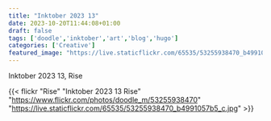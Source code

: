```yaml
---
title: "Inktober 2023 13"
date: 2023-10-20T11:44:08+01:00
draft: false
tags: ['doodle','inktober','art','blog','hugo']
categories: ['Creative']
featured_image: "https://live.staticflickr.com/65535/53255938470_b4991057b5_c.jpg"
---
```


Inktober 2023 13, Rise


{{< flickr "Rise"
           "Inktober 2023 13 Rise"
           "https://www.flickr.com/photos/doodle_m/53255938470"
           "https://live.staticflickr.com/65535/53255938470_b4991057b5_c.jpg" >}}

